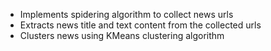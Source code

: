 - Implements spidering algorithm to collect news urls  
- Extracts news title and text content from the collected urls
- Clusters news using KMeans clustering algorithm 